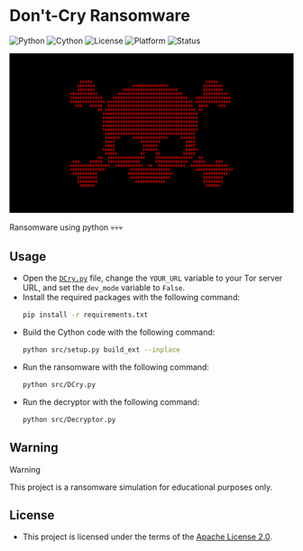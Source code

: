 # Don't-Cry Ransomware
![Python](https://img.shields.io/badge/Python-3.12%2B-blue?logo=python&logoColor=white)
![Cython](https://img.shields.io/badge/Requires-Cython-yellow?logo=python&logoColor=white)
![License](https://img.shields.io/github/license/memecoder12345678/DCry-Ransomware?style=flat&logo=open-source-initiative&logoColor=white)
![Platform](https://img.shields.io/badge/Platform-Windows-blue)
![Status](https://img.shields.io/badge/Status-Temporarily--Inactive-orange)

![DCry](./DCRY.png)

Ransomware using python 💀💀💀

## Usage
- Open the [`DCry.py`](https://github.com/memecoder12345678/DCry-Ransomware/blob/main/src/DCry.py) file, change the `YOUR_URL` variable to your Tor server URL, and set the `dev_mode` variable to `False`.
- Install the required packages with the following command:
  ```bash
  pip install -r requirements.txt
  ```
- Build the Cython code with the following command:
  ```bash
  python src/setup.py build_ext --inplace
  ```
- Run the ransomware with the following command:
  ```bash
  python src/DCry.py
  ```  
- Run the decryptor with the following command:
  ```bash
  python src/Decryptor.py
  ```
## Warning
> [!WARNING]
> This project is a ransomware simulation for educational purposes only.
## License
- This project is licensed under the terms of the [Apache License 2.0](./LICENSE).
